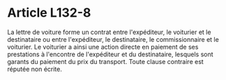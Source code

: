 # Article L132-8

La lettre de voiture forme un contrat entre l'expéditeur, le voiturier et le destinataire ou entre l'expéditeur, le destinataire, le commissionnaire et le voiturier. Le voiturier a ainsi une action directe en paiement de ses prestations à l'encontre de l'expéditeur et du destinataire, lesquels sont garants du paiement du prix du transport. Toute clause contraire est réputée non écrite.